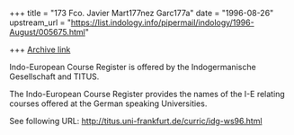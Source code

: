 +++
title = "173 Fco. Javier Mart177nez Garc177a"
date = "1996-08-26"
upstream_url = "https://list.indology.info/pipermail/indology/1996-August/005675.html"

+++
[Archive link](https://list.indology.info/pipermail/indology/1996-August/005675.html)

Indo-European Course Register is offered by the Indogermanische
Gesellschaft and TITUS.

The Indo-European Course Register provides the names of the I-E relating
courses offered at the German speaking Universities.

See following URL:
http://titus.uni-frankfurt.de/curric/idg-ws96.html




